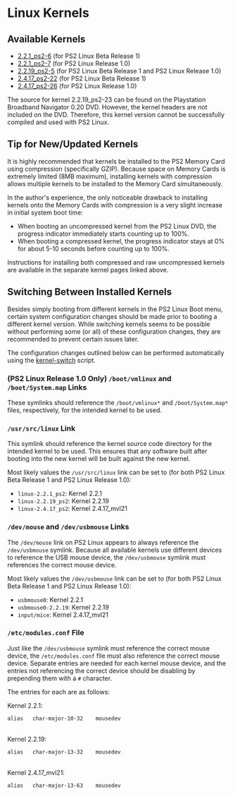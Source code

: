 # Linux Kernels

## Available Kernels

* [2.2.1_ps2-6](2.2.1_ps2-6) (for PS2 Linux Beta Release 1)
* [2.2.1_ps2-7](2.2.1_ps2-7) (for PS2 Linux Release 1.0)
* [2.2.19_ps2-5](2.2.19_ps2-5) (for PS2 Linux Beta Release 1 and PS2 Linux Release 1.0)
* [2.4.17_ps2-22](2.4.17_ps2-22) (for PS2 Linux Beta Release 1)
* [2.4.17_ps2-26](2.4.17_ps2-26) (for PS2 Linux Release 1.0)

The source for kernel 2.2.19_ps2-23 can be found on the Playstation Broadband Navigator 0.20 DVD. However, the kernel headers are not included on the DVD. Therefore, this kernel version cannot be successfully compiled and used with PS2 Linux.

## Tip for New/Updated Kernels

It is highly recommended that kernels be installed to the PS2 Memory Card using compression (specifically GZIP). Because space on Memory Cards is extremely limited (8MB maximum), installing kernels with compression allows multiple kernels to be installed to the Memory Card simultaneously.

In the author's experience, the only noticeable drawback to installing kernels onto the Memory Cards with compression is a very slight increase in initial system boot time:
* When booting an uncompressed kernel from the PS2 Linux DVD, the progress indicator immediately starts counting up to 100%.
* When booting a compressed kernel, the progress indicator stays at 0% for about 5-10 seconds before counting up to 100%.

Instructions for installing both compressed and raw uncompressed kernels are available in the separate kernel pages linked above.

## Switching Between Installed Kernels

Besides simply booting from different kernels in the PS2 Linux Boot menu, certain system configuration changes should be made prior to booting a different kernel version. While switching kernels seems to be possible without performing some (or all) of these configuration changes, they are recommended to prevent certain issues later.

The configuration changes outlined below can be performed automatically using the [kernel-switch](../../Scripts/kernel-switch) script.

### (PS2 Linux Release 1.0 Only) ```/boot/vmlinux``` and ```/boot/System.map``` Links

These symlinks should reference the ```/boot/vmlinux*``` and ```/boot/System.map*``` files, respectively, for the intended kernel to be used. 

### ```/usr/src/linux``` Link

This symlink should reference the kernel source code directory for the intended kernel to be used. This ensures that any software built after booting into the new kernel will be built against the new kernel.

Most likely values the ```/usr/src/linux``` link can be set to (for both PS2 Linux Beta Release 1 and PS2 Linux Release 1.0):  
* ```linux-2.2.1_ps2```: Kernel 2.2.1
* ```linux-2.2.19_ps2```: Kernel 2.2.19
* ```linux-2.4.17_ps2```: Kernel 2.4.17_mvl21

### ```/dev/mouse``` and ```/dev/usbmouse``` Links

The ```/dev/mouse``` link on PS2 Linux appears to always reference the ```/dev/usbmouse``` symlink. Because all available kernels use different devices to reference the USB mouse device, the ```/dev/usbmouse``` symlink must references the correct mouse device.

Most likely values the ```/dev/usbmouse``` link can be set to (for both PS2 Linux Beta Release 1 and PS2 Linux Release 1.0):  
* ```usbmouse0```: Kernel 2.2.1
* ```usbmouse0-2.2.19```: Kernel 2.2.19
* ```input/mice```: Kernel 2.4.17_mvl21

### ```/etc/modules.conf``` File

Just like the ```/dev/usbmouse``` symlink must reference the correct mouse device, the ```/etc/modules.conf``` file must also reference the correct mouse device. Separate entries are needed for each kernel mouse device, and the entries not referencing the correct device should be disabling by prepending them with a ```#``` character.

The entries for each are as follows:

Kernel 2.2.1:
```
alias	char-major-10-32	mousedev
```

&nbsp;  
Kernel 2.2.19:
```
alias	char-major-13-32	mousedev
```

&nbsp;  
Kernel 2.4.17_mvl21:
```
alias	char-major-13-63	mousedev
```

